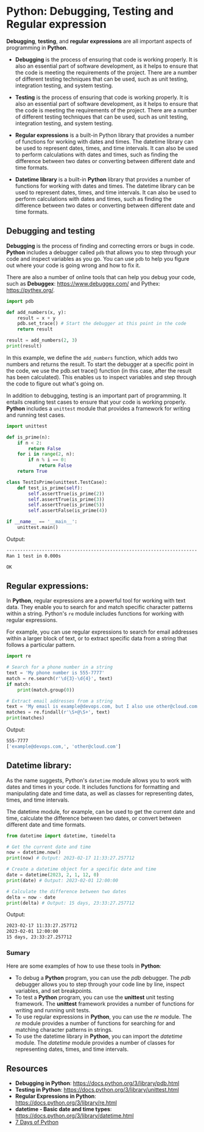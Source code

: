 # Python: Debugging, Testing and Regular expression

**Debugging**, **testing**, and **regular expressions** are all important aspects of programming in **Python**.

- **Debugging** is the process of ensuring that code is working properly. It is also an essential part of software development, as it helps to ensure that the code is meeting the requirements of the project. There are a number of different testing techniques that can be used, such as unit testing, integration testing, and system testing.

- **Testing** is the process of ensuring that code is working properly. It is also an essential part of software development, as it helps to ensure that the code is meeting the requirements of the project. There are a number of different testing techniques that can be used, such as unit testing, integration testing, and system testing.

- **Regular expressions** is a built-in Python library that provides a number of functions for working with dates and times. The datetime library can be used to represent dates, times, and time intervals. It can also be used to perform calculations with dates and times, such as finding the difference between two dates or converting between different date and time formats.

- **Datetime library** is a built-in **Python** library that provides a number of functions for working with dates and times. The datetime library can be used to represent dates, times, and time intervals. It can also be used to perform calculations with dates and times, such as finding the difference between two dates or converting between different date and time formats.

## Debugging and testing

**Debugging** is the process of finding and correcting errors or bugs in code. **Python** includes a debugger called `pdb` that allows you to step through your code and inspect variables as you go. You can use `pdb` to help you figure out where your code is going wrong and how to fix it.

There are also a number of online tools that can help you debug your code, such as **Debuggex**: https://www.debuggex.com/ and Pythex: https://pythex.org/.

``` python
import pdb

def add_numbers(x, y):
    result = x + y
    pdb.set_trace() # Start the debugger at this point in the code
    return result

result = add_numbers(2, 3)
print(result)
```

In this example, we define the `add_numbers` function, which adds two numbers and returns the result. To start the debugger at a specific point in the code, we use the pdb.set trace() function (in this case, after the result has been calculated). This enables us to inspect variables and step through the code to figure out what's going on.

In addition to debugging, testing is an important part of programming. It entails creating test cases to ensure that your code is working properly. **Python** includes a `unittest` module that provides a framework for writing and running test cases.


``` python
import unittest

def is_prime(n):
    if n < 2:
        return False
    for i in range(2, n):
        if n % i == 0:
            return False
    return True

class TestIsPrime(unittest.TestCase):
    def test_is_prime(self):
        self.assertTrue(is_prime(2))
        self.assertTrue(is_prime(3))
        self.assertTrue(is_prime(5))
        self.assertFalse(is_prime(4))

if __name__ == '__main__':
    unittest.main()

```

Output:

``` bash
----------------------------------------------------------------------
Ran 1 test in 0.000s

OK
```

## Regular expressions:

In **Python**, regular expressions are a powerful tool for working with text data. They enable you to search for and match specific character patterns within a string. Python's `re` module includes functions for working with regular expressions.

For example, you can use regular expressions to search for email addresses within a larger block of text, or to extract specific data from a string that follows a particular pattern.

``` python
import re

# Search for a phone number in a string
text = 'My phone number is 555-7777'
match = re.search(r'\d{3}-\d{4}', text)
if match:
    print(match.group(0))

# Extract email addresses from a string
text = 'My email is example@devops.com, but I also use other@cloud.com'
matches = re.findall(r'\S+@\S+', text)
print(matches)
```

Output:

``` bash
555-7777
['example@devops.com,', 'other@cloud.com']
```

## Datetime library:

As the name suggests, Python's `datetime` module allows you to work with dates and times in your code. It includes functions for formatting and manipulating date and time data, as well as classes for representing dates, times, and time intervals.

The datetime module, for example, can be used to get the current date and time, calculate the difference between two dates, or convert between different date and time formats.

``` python
from datetime import datetime, timedelta

# Get the current date and time
now = datetime.now()
print(now) # Output: 2023-02-17 11:33:27.257712

# Create a datetime object for a specific date and time
date = datetime(2023, 2, 1, 12, 0)
print(date) # Output: 2023-02-01 12:00:00

# Calculate the difference between two dates
delta = now - date
print(delta) # Output: 15 days, 23:33:27.257712
```

Output:

``` bash
2023-02-17 11:33:27.257712
2023-02-01 12:00:00
15 days, 23:33:27.257712
```

### Sumary

Here are some examples of how to use these tools in **Python**:

- To debug a **Python** program, you can use the *pdb* debugger. The *pdb* debugger allows you to step through your code line by line, inspect variables, and set breakpoints.
- To test a **Python** program, you can use the **unittest** unit testing framework. The **unittest** framework provides a number of functions for writing and running unit tests.
- To use regular expressions in **Python**, you can use the *re* module. The *re* module provides a number of functions for searching for and matching character patterns in strings.
- To use the datetime library in **Python**, you can import the *datetime* module. The *datetime* module provides a number of classes for representing dates, times, and time intervals.

## Resources

- **Debugging in Python**: https://docs.python.org/3/library/pdb.html
- **Testing in Python**: https://docs.python.org/3/library/unittest.html
- **Regular Expressions in Python**: https://docs.python.org/3/library/re.html
- **datetime - Basic date and time types**: https://docs.python.org/3/library/datetime.html
- [7 Days of Python](https://7daysofpython.com/days/day4/)